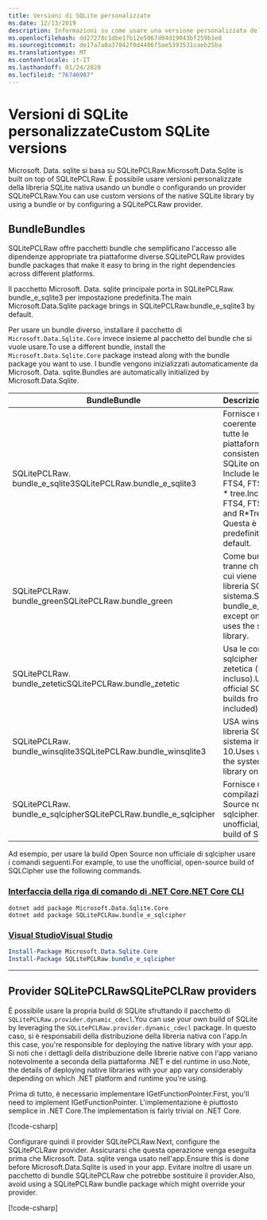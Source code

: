 ```yaml
---
title: Versioni di SQLite personalizzate
ms.date: 12/13/2019
description: Informazioni su come usare una versione personalizzata della libreria SQLite nativa.
ms.openlocfilehash: dd27278c1dbe17b12e5067d04d19043bf259b1e8
ms.sourcegitcommit: de17a7a0a37042f0d4406f5ae5393531caeb25ba
ms.translationtype: MT
ms.contentlocale: it-IT
ms.lasthandoff: 01/24/2020
ms.locfileid: "76746987"
---
```

# <a name="custom-sqlite-versions"></a><span data-ttu-id="3cb8e-103">Versioni di SQLite personalizzate</span><span class="sxs-lookup"><span data-stu-id="3cb8e-103">Custom SQLite versions</span></span>

<span data-ttu-id="3cb8e-104">Microsoft. Data. sqlite si basa su SQLitePCLRaw.</span><span class="sxs-lookup"><span data-stu-id="3cb8e-104">Microsoft.Data.Sqlite is built on top of SQLitePCLRaw.</span></span> <span data-ttu-id="3cb8e-105">È possibile usare versioni personalizzate della libreria SQLite nativa usando un bundle o configurando un provider SQLitePCLRaw.</span><span class="sxs-lookup"><span data-stu-id="3cb8e-105">You can use custom versions of the native SQLite library by using a bundle or by configuring a SQLitePCLRaw provider.</span></span>

## <a name="bundles"></a><span data-ttu-id="3cb8e-106">Bundle</span><span class="sxs-lookup"><span data-stu-id="3cb8e-106">Bundles</span></span>

<span data-ttu-id="3cb8e-107">SQLitePCLRaw offre pacchetti bundle che semplificano l'accesso alle dipendenze appropriate tra piattaforme diverse.</span><span class="sxs-lookup"><span data-stu-id="3cb8e-107">SQLitePCLRaw provides bundle packages that make it easy to bring in the right dependencies across different platforms.</span></span>

<span data-ttu-id="3cb8e-108">Il pacchetto Microsoft. Data. sqlite principale porta in SQLitePCLRaw. bundle_e_sqlite3 per impostazione predefinita.</span><span class="sxs-lookup"><span data-stu-id="3cb8e-108">The main Microsoft.Data.Sqlite package brings in SQLitePCLRaw.bundle_e_sqlite3 by default.</span></span>

<span data-ttu-id="3cb8e-109">Per usare un bundle diverso, installare il pacchetto di `Microsoft.Data.Sqlite.Core` invece insieme al pacchetto del bundle che si vuole usare.</span><span class="sxs-lookup"><span data-stu-id="3cb8e-109">To use a different bundle, install the `Microsoft.Data.Sqlite.Core` package instead along with the bundle package you want to use.</span></span> <span data-ttu-id="3cb8e-110">I bundle vengono inizializzati automaticamente da Microsoft. Data. sqlite.</span><span class="sxs-lookup"><span data-stu-id="3cb8e-110">Bundles are automatically initialized by Microsoft.Data.Sqlite.</span></span>

| <span data-ttu-id="3cb8e-111">Bundle</span><span class="sxs-lookup"><span data-stu-id="3cb8e-111">Bundle</span></span> | <span data-ttu-id="3cb8e-112">Descrizione</span><span class="sxs-lookup"><span data-stu-id="3cb8e-112">Description</span></span> |
| --- | --- |
| <span data-ttu-id="3cb8e-113">SQLitePCLRaw. bundle_e_sqlite3</span><span class="sxs-lookup"><span data-stu-id="3cb8e-113">SQLitePCLRaw.bundle_e_sqlite3</span></span> | <span data-ttu-id="3cb8e-114">Fornisce una versione coerente di SQLite su tutte le piattaforme.</span><span class="sxs-lookup"><span data-stu-id="3cb8e-114">Provides a consistent version of SQLite on all platforms.</span></span> <span data-ttu-id="3cb8e-115">Include le estensioni FTS4, FTS5, JSON1 e R \* tree.</span><span class="sxs-lookup"><span data-stu-id="3cb8e-115">Includes the FTS4, FTS5, JSON1, and R\*Tree extensions.</span></span> <span data-ttu-id="3cb8e-116">Questa è l'impostazione predefinita.</span><span class="sxs-lookup"><span data-stu-id="3cb8e-116">This is the default.</span></span> |
| <span data-ttu-id="3cb8e-117">SQLitePCLRaw. bundle_green</span><span class="sxs-lookup"><span data-stu-id="3cb8e-117">SQLitePCLRaw.bundle_green</span></span> | <span data-ttu-id="3cb8e-118">Come bundle_e_sqlite3, tranne che per iOS in cui viene usata la libreria SQLite di sistema.</span><span class="sxs-lookup"><span data-stu-id="3cb8e-118">Same as bundle_e_sqlite3, except on iOS where it uses the system SQLite library.</span></span> |
| <span data-ttu-id="3cb8e-119">SQLitePCLRaw. bundle_zetetic</span><span class="sxs-lookup"><span data-stu-id="3cb8e-119">SQLitePCLRaw.bundle_zetetic</span></span> | <span data-ttu-id="3cb8e-120">Usa le compilazioni sqlcipher ufficiali da zetetica (non incluso).</span><span class="sxs-lookup"><span data-stu-id="3cb8e-120">Uses the official SQLCipher builds from Zetetic (not included).</span></span> |
| <span data-ttu-id="3cb8e-121">SQLitePCLRaw. bundle_winsqlite3</span><span class="sxs-lookup"><span data-stu-id="3cb8e-121">SQLitePCLRaw.bundle_winsqlite3</span></span> | <span data-ttu-id="3cb8e-122">USA winsqlite3. dll, la libreria SQLite di sistema in Windows 10.</span><span class="sxs-lookup"><span data-stu-id="3cb8e-122">Uses winsqlite3.dll, the system SQLite library on Windows 10.</span></span> |
| <span data-ttu-id="3cb8e-123">SQLitePCLRaw. bundle_e_sqlcipher</span><span class="sxs-lookup"><span data-stu-id="3cb8e-123">SQLitePCLRaw.bundle_e_sqlcipher</span></span> | <span data-ttu-id="3cb8e-124">Fornisce una compilazione Open Source non ufficiale di sqlcipher.</span><span class="sxs-lookup"><span data-stu-id="3cb8e-124">Provides an unofficial, open-source build of SQLCipher.</span></span> |

<span data-ttu-id="3cb8e-125">Ad esempio, per usare la build Open Source non ufficiale di sqlcipher usare i comandi seguenti.</span><span class="sxs-lookup"><span data-stu-id="3cb8e-125">For example, to use the unofficial, open-source build of SQLCipher use the following commands.</span></span>

### <a name="net-core-clitabnetcore-cli"></a>[<span data-ttu-id="3cb8e-126">Interfaccia della riga di comando di .NET Core</span><span class="sxs-lookup"><span data-stu-id="3cb8e-126">.NET Core CLI</span></span>](#tab/netcore-cli)

```dotnetcli
dotnet add package Microsoft.Data.Sqlite.Core
dotnet add package SQLitePCLRaw.bundle_e_sqlcipher
```

### <a name="visual-studiotabvisual-studio"></a>[<span data-ttu-id="3cb8e-127">Visual Studio</span><span class="sxs-lookup"><span data-stu-id="3cb8e-127">Visual Studio</span></span>](#tab/visual-studio)

``` PowerShell
Install-Package Microsoft.Data.Sqlite.Core
Install-Package SQLitePCLRaw.bundle_e_sqlcipher
```

---

## <a name="sqlitepclraw-providers"></a><span data-ttu-id="3cb8e-128">Provider SQLitePCLRaw</span><span class="sxs-lookup"><span data-stu-id="3cb8e-128">SQLitePCLRaw providers</span></span>

<span data-ttu-id="3cb8e-129">È possibile usare la propria build di SQLite sfruttando il pacchetto di `SQLitePCLRaw.provider.dynamic_cdecl`.</span><span class="sxs-lookup"><span data-stu-id="3cb8e-129">You can use your own build of SQLite by leveraging the `SQLitePCLRaw.provider.dynamic_cdecl` package.</span></span> <span data-ttu-id="3cb8e-130">In questo caso, si è responsabili della distribuzione della libreria nativa con l'app.</span><span class="sxs-lookup"><span data-stu-id="3cb8e-130">In this case, you're responsible for deploying the native library with your app.</span></span> <span data-ttu-id="3cb8e-131">Si noti che i dettagli della distribuzione delle librerie native con l'app variano notevolmente a seconda della piattaforma .NET e del runtime in uso.</span><span class="sxs-lookup"><span data-stu-id="3cb8e-131">Note, the details of deploying native libraries with your app vary considerably depending on which .NET platform and runtime you're using.</span></span>

<span data-ttu-id="3cb8e-132">Prima di tutto, è necessario implementare IGetFunctionPointer.</span><span class="sxs-lookup"><span data-stu-id="3cb8e-132">First, you'll need to implement IGetFunctionPointer.</span></span> <span data-ttu-id="3cb8e-133">L'implementazione è piuttosto semplice in .NET Core.</span><span class="sxs-lookup"><span data-stu-id="3cb8e-133">The implementation is fairly trivial on .NET Core.</span></span>

[!code-csharp[](../../../../samples/snippets/standard/data/sqlite/SystemLibrarySample/Program.cs?name=snippet_NativeLibraryAdapter)]

<span data-ttu-id="3cb8e-134">Configurare quindi il provider SQLitePCLRaw.</span><span class="sxs-lookup"><span data-stu-id="3cb8e-134">Next, configure the SQLitePCLRaw provider.</span></span> <span data-ttu-id="3cb8e-135">Assicurarsi che questa operazione venga eseguita prima che Microsoft. Data. sqlite venga usato nell'app.</span><span class="sxs-lookup"><span data-stu-id="3cb8e-135">Ensure this is done before Microsoft.Data.Sqlite is used in your app.</span></span> <span data-ttu-id="3cb8e-136">Evitare inoltre di usare un pacchetto di bundle SQLitePCLRaw che potrebbe sostituire il provider.</span><span class="sxs-lookup"><span data-stu-id="3cb8e-136">Also, avoid using a SQLitePCLRaw bundle package which might override your provider.</span></span>

[!code-csharp[](../../../../samples/snippets/standard/data/sqlite/SystemLibrarySample/Program.cs?name=snippet_SetProvider)]
